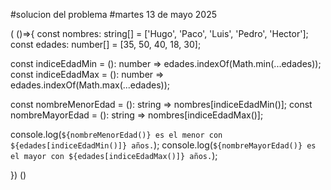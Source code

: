 
#solucion del problema 
#martes 13 de mayo 2025

( ()=>{
const nombres: string[] = ['Hugo', 'Paco', 'Luis', 'Pedro', 'Hector'];
const edades: number[] = [35, 50, 40, 18, 30];

const indiceEdadMin = (): number => edades.indexOf(Math.min(...edades));
const indiceEdadMax = (): number => edades.indexOf(Math.max(...edades));

const nombreMenorEdad = (): string => nombres[indiceEdadMin()];
const nombreMayorEdad = (): string => nombres[indiceEdadMax()];

console.log(`${nombreMenorEdad()} es el menor con ${edades[indiceEdadMin()]} años.`);
console.log(`${nombreMayorEdad()} es el mayor con ${edades[indiceEdadMax()]} años.`);

}) ()





